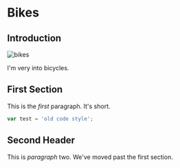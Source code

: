 # Bikes

## Introduction

![bikes](../app/assets/bmc_large.jpg)

I'm very into bicycles.

## First Section

This is the _first_ paragraph. It's short.

```javascript
var test = 'old code style';
```

## Second Header

This is *paragraph* two. We've moved past the first section.
